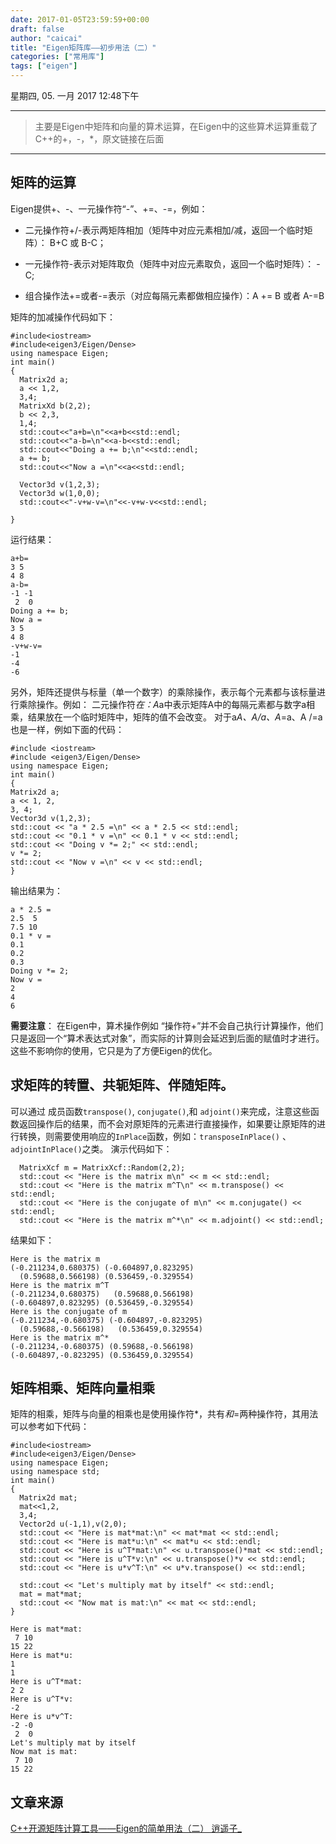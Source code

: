 ```yaml
---
date: 2017-01-05T23:59:59+00:00
draft: false
author: "caicai"
title: "Eigen矩阵库——初步用法（二）"
categories: ["常用库"]
tags: ["eigen"]
---
```

星期四, 05. 一月 2017 12:48下午 

---

> 主要是Eigen中矩阵和向量的算术运算，在Eigen中的这些算术运算重载了C++的+，-，*，原文链接在后面

---

## 矩阵的运算

Eigen提供+、-、一元操作符“-”、+=、-=，例如：

- 二元操作符+/-表示两矩阵相加（矩阵中对应元素相加/减，返回一个临时矩阵）： B+C 或 B-C；

- 一元操作符-表示对矩阵取负（矩阵中对应元素取负，返回一个临时矩阵）： -C; 

- 组合操作法+=或者-=表示（对应每隔元素都做相应操作）：A += B 或者 A-=B

矩阵的加减操作代码如下：

```
#include<iostream>
#include<eigen3/Eigen/Dense>
using namespace Eigen;
int main()
{
  Matrix2d a;
  a << 1,2,
  3,4;
  MatrixXd b(2,2);
  b << 2,3,
  1,4;
  std::cout<<"a+b=\n"<<a+b<<std::endl;
  std::cout<<"a-b=\n"<<a-b<<std::endl;
  std::cout<<"Doing a += b;\n"<<std::endl;
  a += b;
  std::cout<<"Now a =\n"<<a<<std::endl;
  
  Vector3d v(1,2,3);
  Vector3d w(1,0,0);
  std::cout<<"-v+w-v=\n"<<-v+w-v<<std::endl;
  
}
```

运行结果：

	a+b=
	3 5
	4 8
	a-b=
	-1 -1
	 2  0
	Doing a += b;
	Now a =
	3 5
	4 8
	-v+w-v=
	-1
	-4
	-6

另外，矩阵还提供与标量（单一个数字）的乘除操作，表示每个元素都与该标量进行乘除操作。例如：
二元操作符*在：A*a中表示矩阵A中的每隔元素都与数字a相乘，结果放在一个临时矩阵中，矩阵的值不会改变。
对于a*A、A/a、A*=a、A /=a也是一样，例如下面的代码：

```
#include <iostream>  
#include <eigen3/Eigen/Dense>  
using namespace Eigen; 
int main() 
{ 
Matrix2d a; 
a << 1, 2, 
3, 4; 
Vector3d v(1,2,3); 
std::cout << "a * 2.5 =\n" << a * 2.5 << std::endl; 
std::cout << "0.1 * v =\n" << 0.1 * v << std::endl; 
std::cout << "Doing v *= 2;" << std::endl; 
v *= 2; 
std::cout << "Now v =\n" << v << std::endl; 
} 
```

输出结果为：

	a * 2.5 =
	2.5  5
	7.5 10
	0.1 * v =
	0.1
	0.2
	0.3
	Doing v *= 2;
	Now v =
	2
	4
	6

**需要注意**：
在Eigen中，算术操作例如 “操作符+”并不会自己执行计算操作，他们只是返回一个“算术表达式对象”，而实际的计算则会延迟到后面的赋值时才进行。这些不影响你的使用，它只是为了方便Eigen的优化。

## 求矩阵的转置、共轭矩阵、伴随矩阵。

可以通过 成员函数`transpose()`, `conjugate()`,和 `adjoint()`来完成，注意这些函数返回操作后的结果，而不会对原矩阵的元素进行直接操作，如果要让原矩阵的进行转换，则需要使用响应的`InPlace`函数，例如：`transposeInPlace()` 、` adjointInPlace() `之类。
演示代码如下：

```
  MatrixXcf m = MatrixXcf::Random(2,2);
  std::cout << "Here is the matrix m\n" << m << std::endl; 
  std::cout << "Here is the matrix m^T\n" << m.transpose() << std::endl; 
  std::cout << "Here is the conjugate of m\n" << m.conjugate() << std::endl; 
  std::cout << "Here is the matrix m^*\n" << m.adjoint() << std::endl; 
```

结果如下：

	Here is the matrix m
	(-0.211234,0.680375) (-0.604897,0.823295)
	  (0.59688,0.566198) (0.536459,-0.329554)
	Here is the matrix m^T
	(-0.211234,0.680375)   (0.59688,0.566198)
	(-0.604897,0.823295) (0.536459,-0.329554)
	Here is the conjugate of m
	(-0.211234,-0.680375) (-0.604897,-0.823295)
	  (0.59688,-0.566198)   (0.536459,0.329554)
	Here is the matrix m^*
	(-0.211234,-0.680375) (0.59688,-0.566198)
	(-0.604897,-0.823295) (0.536459,0.329554)

## 矩阵相乘、矩阵向量相乘

矩阵的相乘，矩阵与向量的相乘也是使用操作符*，共有*和*=两种操作符，其用法可以参考如下代码：

```
#include<iostream>
#include<eigen3/Eigen/Dense>
using namespace Eigen;
using namespace std;
int main()
{
  Matrix2d mat;
  mat<<1,2,
  3,4;
  Vector2d u(-1,1),v(2,0);
  std::cout << "Here is mat*mat:\n" << mat*mat << std::endl;
  std::cout << "Here is mat*u:\n" << mat*u << std::endl; 
  std::cout << "Here is u^T*mat:\n" << u.transpose()*mat << std::endl; 
  std::cout << "Here is u^T*v:\n" << u.transpose()*v << std::endl; 
  std::cout << "Here is u*v^T:\n" << u*v.transpose() << std::endl; 

  std::cout << "Let's multiply mat by itself" << std::endl; 
  mat = mat*mat; 
  std::cout << "Now mat is mat:\n" << mat << std::endl; 
}
```

	Here is mat*mat:
	 7 10
	15 22
	Here is mat*u:
	1
	1
	Here is u^T*mat:
	2 2
	Here is u^T*v:
	-2
	Here is u*v^T:
	-2 -0
	 2  0
	Let's multiply mat by itself
	Now mat is mat:
	 7 10
	15 22

## 文章来源

[C++开源矩阵计算工具——Eigen的简单用法（二）  逍遥子_](http://blog.csdn.net/houjixin/article/details/8492841 "点击跳转")

